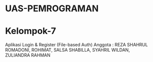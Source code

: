 # UAS-PEMROGRAMAN

# Kelompok-7
Aplikasi Login &amp; Register (File-based Auth) Anggota : REZA SHAHRUL ROMADONI, ROHIMAT, SALSA SHABILLA, SYAHRIL WILDAN, ZULIANDRA RAHMAN
